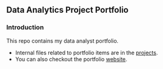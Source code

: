 ## Data Analytics Project Portfolio

### Introduction

This repo contains my data analyst portfolio. 
- Internal files related to portfolio items are in the [projects](/projects).
- You can also checkout the portfolio [website](https://rb-dataanalyst.github.io/).

